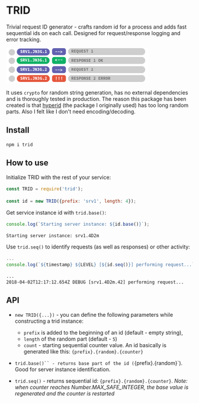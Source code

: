 TRID
====

Trivial request ID generator - crafts random id for a process and adds fast
sequential ids on each call. Designed for request/response logging and error 
tracking.

![pic1]

It uses `crypto` for random string generation, has no external dependencies and
is thoroughly tested in production. The reason this package has been created is
that [hyperid] (the package I originally used) has too long random parts. Also
I felt like I don't need encoding/decoding.


Install
-------

```
npm i trid
```


How to use
----------

Initialize TRID with the rest of your service:

```js
const TRID = require('trid');

const id = new TRID({prefix: 'srv1', length: 4});
```

Get service instance id with `trid.base()`:

```js
console.log(`Starting server instance: ${id.base()}`);
```

```
Starting server instance: srv1.4D2m
```

Use `trid.seq()` to identify requests (as well as responses) or other activity:

```js
...
console.log(`${timestamp} ${LEVEL} [${id.seq()}] performing request...`)

```

```
...
2018-04-02T12:17:12.654Z DEBUG [srv1.4D2m.42] performing request...

```


API
---

* `new TRID({...})` - you can define the following parameters while constructing
  a trid instance:
    - `prefix` is added to the beginning of an id (default - empty string),
    - `length` of the random part (default - `5`)
    - `count` - starting sequential counter value.
  An id basically is generated like this: `{prefix}.{random}.{counter}`

* `trid.base()`` - returns base part of the id (`{prefix}.{random}`). Good for
  server instance identification.

* `trid.seq()` - returns sequential id: `{prefix}.{random}.{counter}`. *Note:
  when counter reaches Number.MAX_SAFE_INTEGER, the base value is regenerated
  and the counter is restarted*



[pic1]: pic1.png
[hyperid]: https://www.npmjs.com/package/hyperid
